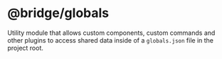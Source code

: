 # @bridge/globals

Utility module that allows custom components, custom commands and other plugins to access shared data inside of a `globals.json` file in the project root.
